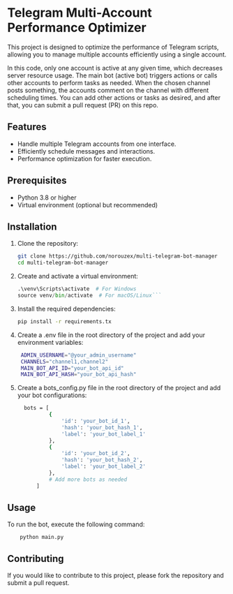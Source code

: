 # Telegram Multi-Account Performance Optimizer

This project is designed to optimize the performance of Telegram scripts, allowing you to manage multiple accounts efficiently using a single account.

In this code, only one account is active at any given time, which decreases server resource usage. The main bot (active bot) triggers actions or calls other accounts to perform tasks as needed. When the chosen channel posts something, the accounts comment on the channel with different scheduling times. You can add other actions or tasks as desired, and after that, you can submit a pull request (PR) on this repo.

## Features

- Handle multiple Telegram accounts from one interface.
- Efficiently schedule messages and interactions.
- Performance optimization for faster execution.

## Prerequisites

- Python 3.8 or higher
- Virtual environment (optional but recommended)

## Installation

1. Clone the repository:

   ```bash
   git clone https://github.com/norouzex/multi-telegram-bot-manager
   cd multi-telegram-bot-manager
2. Create and activate a virtual environment:
   ```python -m venv venv
   .\venv\Scripts\activate  # For Windows
   source venv/bin/activate  # For macOS/Linux```

3. Install the required dependencies:
   ```bash
   pip install -r requirements.tx

4. Create a .env file in the root directory of the project and add your environment variables:
   ```bash
    ADMIN_USERNAME="@your_admin_username"
    CHANNELS="channel1,channel2"
    MAIN_BOT_API_ID="your_bot_api_id"
    MAIN_BOT_API_HASH="your_bot_api_hash"

5. Create a bots_config.py file in the root directory of the project and add your bot configurations:
    ```bash
      bots = [
              {
                  'id': 'your_bot_id_1',
                  'hash': 'your_bot_hash_1',
                  'label': 'your_bot_label_1'
              },
              {
                  'id': 'your_bot_id_2',
                  'hash': 'your_bot_hash_2',
                  'label': 'your_bot_label_2'
              },
              # Add more bots as needed
          ]

## Usage
  To run the bot, execute the following command:
  
        python main.py



## Contributing

If you would like to contribute to this project, please fork the repository and submit a pull request.

